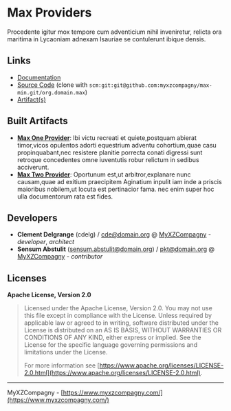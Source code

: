 # Max Providers

Procedente igitur mox tempore cum adventicium nihil inveniretur, 
relicta ora maritima in Lycaoniam adnexam Isauriae se contulerunt ibique densis.

## Links

* [Documentation](https://github.com/myxzcompagny/max-min/tree/master/max-min/org.domain.max)
* [Source Code](https://github.com/myxzcompagny/max-min/org.domain.max) (clone with `scm:git:git@github.com:myxzcompagny/max-min.git/org.domain.max`)
* [Artifact(s)](https://www.myxzcompagny.com/repo)

## Built Artifacts

* [**Max One Provider**](org.domain.max.one.provider): Ibi victu recreati et quiete,postquam abierat timor,vicos opulentos adorti equestrium  adventu cohortium,quae casu propinquabant,nec resistere planitie porrecta  conati digressi sunt retroque concedentes omne iuventutis robur relictum in sedibus acciverunt.
* [**Max Two Provider**](org.domain.max.two.provider): Oportunum est,ut arbitror,explanare nunc causam,quae ad exitium praecipitem Aginatium  inpulit iam inde a priscis maioribus nobilem,ut locuta est pertinacior fama. nec enim super  hoc ulla documentorum rata est fides.

## Developers

* **Clement Delgrange** (cdelg) / [cde@domain.org](mailto:cde@domain.org) @ [MyXZCompagny](https://www.myxzcompagny.com/) - *developer*, *architect*
* **Sensum Abstulit** (sensum.abstulit@domain.org) / [pkt@domain.org](mailto:pkt@domain.org) @ [MyXZCompagny](https://www.myxzcompagny.com/) - *contributor*

## Licenses

**Apache License, Version 2.0**
  > Licensed under the Apache License, Version 2.0. 
			You may not use this file except in compliance with the License.
			 Unless required by applicable law or agreed to in writing,
			  software distributed under the License is distributed on an AS IS BASIS,
			   WITHOUT WARRANTIES OR CONDITIONS OF ANY KIND, either express or implied.
			    See the License for the specific language governing permissions and limitations under the License.
  >
  > For more information see [https://www.apache.org/licenses/LICENSE-2.0.html](https://www.apache.org/licenses/LICENSE-2.0.html).

---
MyXZCompagny - [https://www.myxzcompagny.com/](https://www.myxzcompagny.com/)